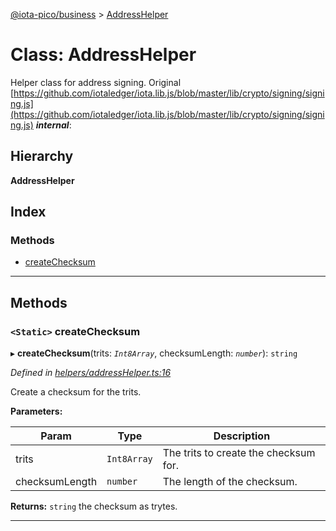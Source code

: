 [@iota-pico/business](../README.md) > [AddressHelper](../classes/addresshelper.md)

# Class: AddressHelper

Helper class for address signing. Original [https://github.com/iotaledger/iota.lib.js/blob/master/lib/crypto/signing/signing.js](https://github.com/iotaledger/iota.lib.js/blob/master/lib/crypto/signing/signing.js)
*__internal__*: 

## Hierarchy

**AddressHelper**

## Index

### Methods

* [createChecksum](addresshelper.md#createchecksum)

---

## Methods

<a id="createchecksum"></a>

### `<Static>` createChecksum

▸ **createChecksum**(trits: *`Int8Array`*, checksumLength: *`number`*): `string`

*Defined in [helpers/addressHelper.ts:16](https://github.com/iota-pico/business/blob/4bff4b5/src/helpers/addressHelper.ts#L16)*

Create a checksum for the trits.

**Parameters:**

| Param | Type | Description |
| ------ | ------ | ------ |
| trits | `Int8Array` |  The trits to create the checksum for. |
| checksumLength | `number` |  The length of the checksum. |

**Returns:** `string`
the checksum as trytes.

___


